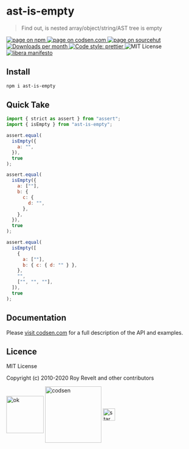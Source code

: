 # ast-is-empty

> Find out, is nested array/object/string/AST tree is empty

<div class="package-badges">
  <a href="https://www.npmjs.com/package/ast-is-empty" rel="nofollow noreferrer noopener">
    <img src="https://img.shields.io/badge/-npm-blue?style=flat-square" alt="page on npm">
  </a>
  <a href="https://codsen.com/os/ast-is-empty" rel="nofollow noreferrer noopener">
    <img src="https://img.shields.io/badge/-codsen-blue?style=flat-square" alt="page on codsen.com">
  </a>
  <a href="https://git.sr.ht/~royston/codsen/tree/master/packages/ast-is-empty" rel="nofollow noreferrer noopener">
    <img src="https://img.shields.io/badge/-sourcehut-blue?style=flat-square" alt="page on sourcehut">
  </a>
  <a href="https://npmcharts.com/compare/ast-is-empty?interval=30" rel="nofollow noreferrer noopener" target="_blank">
    <img src="https://img.shields.io/npm/dm/ast-is-empty.svg?style=flat-square" alt="Downloads per month">
  </a>
  <a href="https://prettier.io" rel="nofollow noreferrer noopener" target="_blank">
    <img src="https://img.shields.io/badge/code_style-prettier-brightgreen.svg?style=flat-square" alt="Code style: prettier">
  </a>
  <img src="https://img.shields.io/badge/licence-MIT-brightgreen.svg?style=flat-square" alt="MIT License">
  <a href="https://liberamanifesto.com" rel="nofollow noreferrer noopener" target="_blank">
    <img src="https://img.shields.io/badge/libera-manifesto-lightgrey.svg?style=flat-square" alt="libera manifesto">
  </a>
</div>

## Install

```bash
npm i ast-is-empty
```

## Quick Take

```js
import { strict as assert } from "assert";
import { isEmpty } from "ast-is-empty";

assert.equal(
  isEmpty({
    a: "",
  }),
  true
);

assert.equal(
  isEmpty({
    a: [""],
    b: {
      c: {
        d: "",
      },
    },
  }),
  true
);

assert.equal(
  isEmpty([
    {
      a: [""],
      b: { c: { d: "" } },
    },
    "",
    ["", "", ""],
  ]),
  true
);
```

## Documentation

Please [visit codsen.com](https://codsen.com/os/ast-is-empty/) for a full description of the API and examples.

## Licence

MIT License

Copyright (c) 2010-2020 Roy Revelt and other contributors


<img src="https://codsen.com/images/png-codsen-ok.png" width="98" alt="ok" align="center"> <img src="https://codsen.com/images/png-codsen-1.png" width="148" alt="codsen" align="center"> <img src="https://codsen.com/images/png-codsen-star-small.png" width="32" alt="star" align="center">

